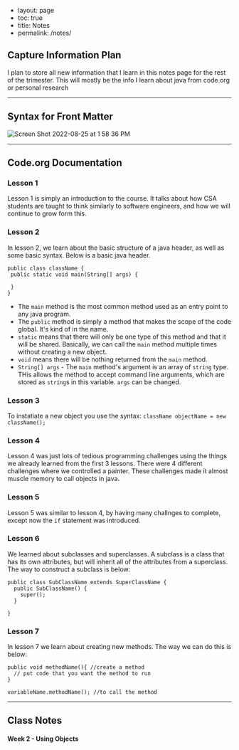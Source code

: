 - layout: page
- toc: true
- title: Notes
- permalink: /notes/

## Capture Information Plan
I plan to store all new information that I learn in this notes page for the rest of the trimester. This will mostly be the info I learn about java from code.org or personal research

---

## Syntax for Front Matter

![Screen Shot 2022-08-25 at 1 58 36 PM](https://user-images.githubusercontent.com/24465360/186767931-d47f4cb3-6c7c-4d68-8b51-8bd6ee659f86.png)

--- 

## Code.org Documentation

### Lesson 1
Lesson 1 is simply an introduction to the course. It talks about how CSA students are taught to think similarly to software engineers, and how we will continue to grow form this.

### Lesson 2
 In lesson 2, we learn about the basic structure of a java header, as well as some basic syntax. Below is a basic java header.
 ```
public class className {
  public static void main(String[] args) {
  
  }
}
 ```
 
 - The ```main``` method is the most common method used as an entry point to any java program. 
 - The ```public``` method is simply a method that makes the scope of the code global. It's kind of in the name.
 - ```static``` means that there will only be one type of this method and that it will be shared. Basically, we can call the ```main``` method multiple times without creating a new object.
 - ```void``` means there will be nothing returned from the ```main``` method.
 - ```String[] args``` - The ```main``` method's argument is an array of ```string``` type. THis allows the method to accept command line arguments, which are stored as ```string```s in this variable. ```args``` can be changed.

### Lesson 3
To instatiate a new object you use the syntax: ```className objectName = new className();```

### Lesson 4
Lesson 4 was just lots of tedious programming challenges using the things we already learned from the first 3 lessons. There were 4 different challenges where we controlled a painter. These challenges made it almost muscle memory to call objects in java.

### Lesson 5
Lesson 5 was similar to lesson 4, by having many challnges to complete, except now the ```if``` statement was introduced. 

### Lesson 6
We learned about subclasses and superclasses. A subclass is a class that has its own attributes, but will inherit all of the attributes from a superclass. The way to construct a subclass is below:
```
public class SubClassName extends SuperClassName {
  public SubClassName() {
    super();
  }

}
```

### Lesson 7
In lesson 7 we learn about creating new methods. The way we can do this is below:
```
public void methodName(){ //create a method
  // put code that you want the method to run
}

variableName.methodName(); //to call the method
```

---

## Class Notes

#### Week 2 - Using Objects
